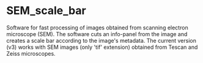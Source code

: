 # SEM_scale_bar
Software for fast processing of images obtained from scanning electron microscope (SEM). The software cuts an info-panel from the image and creates a scale bar according to the image's metadata. The current version (v3) works with SEM images (only 'tif' extension)  obtained from Tescan and Zeiss microscopes.
